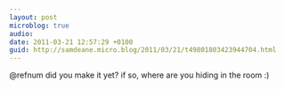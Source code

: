 ```yaml
---
layout: post
microblog: true
audio: 
date: 2011-03-21 12:57:29 +0100
guid: http://samdeane.micro.blog/2011/03/21/t49801803423944704.html
---
```

@refnum did you make it yet? if so, where are you hiding in the room :)

